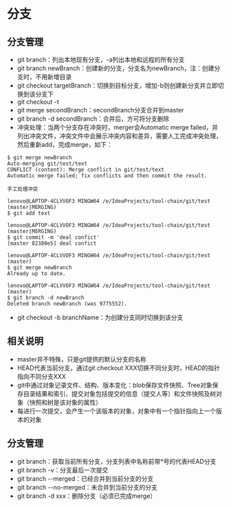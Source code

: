 # 分支
## 分支管理
- git branch：列出本地现有分支，-a列出本地和远程的所有分支
- git branch newBranch：创建新的分支，分支名为newBranch，注：创建分支时，不用新增目录
- git checkout targetBranch：切换到目标分支，增加-b则创建新分支并立即切换到该分支下
- git checkout -t
- git merge secondBranch：secondBranch分支合并到master
- git branch -d secondBranch：合并后，方可将分支删除
- 冲突处理：当两个分支存在冲突时，merger会Automatic merge failed，并列出冲突文件，冲突文件中会展示冲突内容和差异，需要人工完成冲突处理，然后重新add，完成merge，如下：
```
$ git merge newBranch
Auto-merging git/test/text
CONFLICT (content): Merge conflict in git/test/text
Automatic merge failed; fix conflicts and then commit the result.

手工处理冲突 

lenovo@LAPTOP-4CLVVOF3 MINGW64 /e/IdeaProjects/tool-chain/git/test (master|MERGING)
$ git add text

lenovo@LAPTOP-4CLVVOF3 MINGW64 /e/IdeaProjects/tool-chain/git/test (master|MERGING)
$ git commit -m 'deal confict'
[master 82380e5] deal confict

lenovo@LAPTOP-4CLVVOF3 MINGW64 /e/IdeaProjects/tool-chain/git/test (master)
$ git merge newBranch
Already up to date.

lenovo@LAPTOP-4CLVVOF3 MINGW64 /e/IdeaProjects/tool-chain/git/test (master)
$ git branch -d newBranch
Deleted branch newBranch (was 9775552).
```

- git checkout -b branchName：为创建分支同时切换到该分支

## 相关说明
- master并不特殊，只是git提供的默认分支的名称
- HEAD代表当前分支，通过git checkout XXX切换不同分支时，HEAD的指针指向不同分支XXX
- git中通过对象记录文件、结构、版本变化：blob保存文件快照、Tree对象保存目录结果和索引、提交对象包括提交的信息（提交人等）和文件快照及树对象（快照和树是该对象的属性）
- 每进行一次提交，会产生一个该版本的对象，对象中有一个指针指向上一个版本的对象

## 分支管理 
- git branch：获取当前所有分支，分支列表中名称前带*号的代表HEAD分支
- git branch -v：分支最后一次提交
- git branch --merged：已经合并到当前分支的分支
- git branch --no-merged：未合并到当前分支的分支
- git branch -d xxx：删除分支（必须已完成merge）
